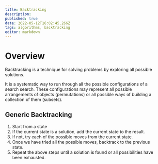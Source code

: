 ```yaml
---
title: Backtracking
description: 
published: true
date: 2022-05-12T16:02:45.266Z
tags: algorithms, backtracking
editor: markdown
---
```


# Overview
Backtracking is a technique for solving problems by exploring all possible solutions.

It is a systematic way to run through all the possible configurations of a search search. These configurations may represent all possible arrangements of objects (permutations) or all possible ways of building a collection of them (subsets). 

## Generic Backtracking
1. Start from a state
2. If the current state is a solution, add the current state to the result. 
3. If not, try each of the possible moves from the current state.
4. Once we have tried all the possible moves, backtrack to the previous state.
5. Repeat the above steps until a solution is found or all possibilities have been exhausted.